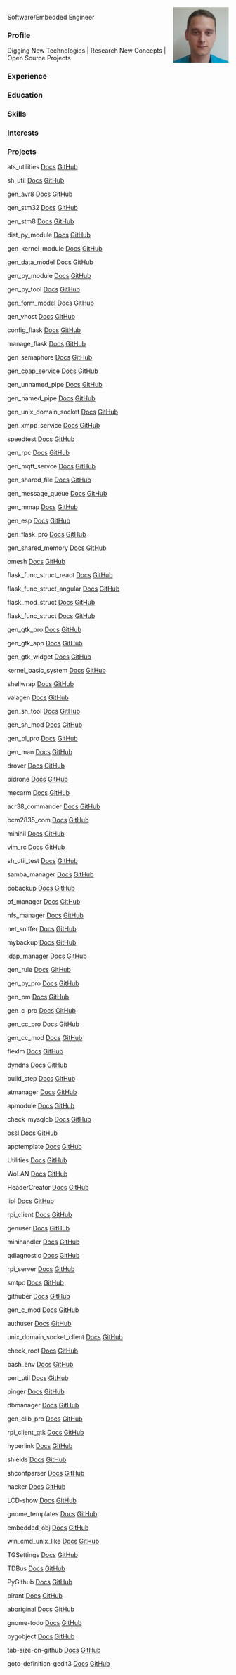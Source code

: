 
<img align="right" src="https://raw.githubusercontent.com/vroncevic/bio/master/images/profile.jpg" width="25%">

Software/Embedded Engineer

### Profile

Digging New Technologies | Research New Concepts | Open Source Projects

### Experience


### Education


### Skills

### Interests


### Projects

ats_utilities [Docs](https://ats-utilities.readthedocs.io/en/latest) [GitHub](https://github.com/vroncevic/ats_utilities)

sh_util [Docs](https://sh-util.readthedocs.io/en/latest) [GitHub](https://github.com/vroncevic/sh_util)

gen_avr8 [Docs](https://gen-avr8.readthedocs.io/en/latest) [GitHub](https://vroncevic.github.io/gen_avr8)

gen_stm32 [Docs](https://gen-stm32.readthedocs.io/en/latest) [GitHub](https://github.com/vroncevic/gen_stm32)

gen_stm8 [Docs](https://gen-stm8.readthedocs.io/en/latest) [GitHub](https://github.com/vroncevic/gen_stm8)

dist_py_module [Docs](https://dist-py-module.readthedocs.io/en/latest) [GitHub](https://github.com/vroncevic/dist_py_module)

gen_kernel_module [Docs](https://gen-kernel-module.readthedocs.io/en/latest) [GitHub](https://github.com/vroncevic/gen_kernel_module)

gen_data_model [Docs](https://gen-data-model.readthedocs.io/en/latest) [GitHub](https://github.com/vroncevic/gen_data_model)

gen_py_module [Docs](https://gen-py-module.readthedocs.io/en/latest) [GitHub](https://github.com/vroncevic/gen_py_module)

gen_py_tool [Docs](https://gen-py-tool.readthedocs.io/en/latest) [GitHub](https://github.com/vroncevic/gen_py_tool)

gen_form_model [Docs](https://gen-form-model.readthedocs.io/en/latest) [GitHub](https://github.com/vroncevic/gen_form_model)

gen_vhost [Docs](https://gen-vhost.readthedocs.io/en/latest) [GitHub](https://github.com/vroncevic/gen_vhost)

config_flask [Docs](https://config-flask.readthedocs.io/en/latest) [GitHub](https://github.com/vroncevic/config_flask)

manage_flask [Docs](https://manage-flask.readthedocs.io/en/latest) [GitHub](https://github.com/vroncevic/manage_flask)

gen_semaphore [Docs](https://gen-semaphore.readthedocs.io/en/latest) [GitHub](https://github.com/vroncevic/gen_semaphore)

gen_coap_service [Docs](https://gen-coap-service.readthedocs.io/en/latest) [GitHub](https://github.com/vroncevic/gen_coap_service)

gen_unnamed_pipe [Docs](https://gen-unnamed-pipe.readthedocs.io/en/latest) [GitHub](https://github.com/vroncevic/gen_unnamed_pipe)

gen_named_pipe [Docs](https://gen-named-pipe.readthedocs.io/en/latest) [GitHub](https://github.com/vroncevic/gen_named_pipe)

gen_unix_domain_socket [Docs](https://gen-unix-domain-socket.readthedocs.io/en/latest) [GitHub](https://github.com/vroncevic/gen_unix_domain_socket)

gen_xmpp_service [Docs](https://gen-xmpp-service.readthedocs.io/en/latest) [GitHub](https://github.com/vroncevic/gen_xmpp_service)

speedtest [Docs](https://speedtest.readthedocs.io/en/latest) [GitHub](https://github.com/vroncevic/speedtest)

gen_rpc [Docs](https://gen-rpc.readthedocs.io/en/latest) [GitHub](https://github.com/vroncevic/gen_rpc)

gen_mqtt_servce [Docs](https://gen-mqtt-servce.readthedocs.io/en/latest) [GitHub](https://github.com/vroncevic/gen_mqtt_servce)

gen_shared_file [Docs](https://gen-shared-file.readthedocs.io/en/latest) [GitHub](https://github.com/vroncevic/gen_shared_file)

gen_message_queue [Docs](https://gen-message-queue.readthedocs.io/en/latest) [GitHub](https://github.com/vroncevic/gen_message_queue)

gen_mmap [Docs](https://gen-mmap.readthedocs.io/en/latest) [GitHub](https://github.com/vroncevic/gen_mmap)

gen_esp [Docs](https://gen-esp.readthedocs.io/en/latest) [GitHub](https://github.com/vroncevic/gen_esp)

gen_flask_pro [Docs](https://gen-flask-pro.readthedocs.io/en/latest) [GitHub](https://github.com/vroncevic/gen_flask_pro)

gen_shared_memory [Docs](https://gen-shared-memory.readthedocs.io/en/latest) [GitHub](https://github.com/vroncevic/gen_shared_memory)

omesh [Docs]() [GitHub](https://github.com/setiot/omesh)

flask_func_struct_react [Docs](https://flask-func-struct-react.readthedocs.io/en/latest) [GitHub](https://github.com/vroncevic/flask_func_struct_react)

flask_func_struct_angular [Docs](https://flask-func-struct-angular.readthedocs.io/en/latest) [GitHub](https://github.com/vroncevic/flask_func_struct_angular)

flask_mod_struct [Docs](https://flask-mod-struct.readthedocs.io/en/latest) [GitHub](https://github.com/vroncevic/flask_mod_struct)

flask_func_struct [Docs](https://flask-func-struct.readthedocs.io/en/latest) [GitHub](https://github.com/vroncevic/flask_func_struct)

gen_gtk_pro [Docs](https://gen-gtk-pro.readthedocs.io/en/latest) [GitHub](https://github.com/vroncevic/gen_gtk_pro)

gen_gtk_app [Docs](https://gen-gtk-app.readthedocs.io/en/latest) [GitHub](https://github.com/vroncevic/gen_gtk_app)

gen_gtk_widget [Docs](https://gen-gtk-widget.readthedocs.io/en/latest) [GitHub](https://github.com/vroncevic/gen_gtk_widget)

kernel_basic_system [Docs](https://kernel-basic-system.readthedocs.io/en/latest) [GitHub](https://github.com/vroncevic/kernel_basic_system)

shellwrap [Docs](https://shellwrap.readthedocs.io/en/latest) [GitHub](https://github.com/vroncevic/shellwrap)

valagen [Docs](https://valagen.readthedocs.io/en/latest) [GitHub](https://github.com/vroncevic/valagen)

gen_sh_tool [Docs](https://gen-sh-tool.readthedocs.io/en/latest) [GitHub](https://github.com/vroncevic/gen_sh_tool)

gen_sh_mod [Docs](https://gen-sh-mod.readthedocs.io/en/latest) [GitHub](https://github.com/vroncevic/gen_sh_mod)

gen_pl_pro [Docs](https://gen-pl-pro.readthedocs.io/en/latest) [GitHub](https://github.com/vroncevic/gen_pl_pro)

gen_man [Docs](https://gen-man.readthedocs.io/en/latest) [GitHub](https://github.com/vroncevic/gen_man)

drover [Docs]() [GitHub]()

pidrone [Docs]() [GitHub]()

mecarm [Docs]() [GitHub]()

acr38_commander [Docs]() [GitHub]()

bcm2835_com [Docs]() [GitHub]()

minihil [Docs]() [GitHub]()

vim_rc [Docs](https://vim-rc.readthedocs.io/en/latest) [GitHub](https://github.com/vroncevic/vim_rc)

sh_util_test [Docs](https://sh-util-test.readthedocs.io/en/latest) [GitHub](https://github.com/vroncevic/sh_util_test)

samba_manager [Docs](https://samba-manager.readthedocs.io/en/latest) [GitHub](https://github.com/vroncevic/samba_manager)

pobackup [Docs](https://pobackup.readthedocs.io/en/latest) [GitHub](https://github.com/vroncevic/pobackup)

of_manager [Docs](https://of-manager.readthedocs.io/en/latest) [GitHub](https://github.com/vroncevic/of_manager)

nfs_manager [Docs](https://nfs-manager.readthedocs.io/en/latest) [GitHub](https://github.com/vroncevic/nfs_manager)

net_sniffer [Docs](https://net-sniffer.readthedocs.io/en/latest) [GitHub](https://github.com/vroncevic/net_sniffer)

mybackup [Docs](https://mybackup.readthedocs.io/en/latest) [GitHub](https://github.com/vroncevic/mybackup)

ldap_manager [Docs](https://ldap-manager.readthedocs.io/en/latest) [GitHub](https://github.com/vroncevic/ldap_manager)

gen_rule [Docs](https://gen-rule.readthedocs.io/en/latest) [GitHub](https://github.com/vroncevic/gen_rule)

gen_py_pro [Docs](https://gen-py-pro.readthedocs.io/en/latest) [GitHub](https://github.com/vroncevic/gen_py_pro)

gen_pm [Docs](https://gen-pm.readthedocs.io/en/latest) [GitHub](https://github.com/vroncevic/gen_pm)

gen_c_pro [Docs](https://gen-c-pro.readthedocs.io/en/latest) [GitHub](https://github.com/vroncevic/gen_c_pro)

gen_cc_pro [Docs](https://gen-cc-pro.readthedocs.io/en/latest) [GitHub](https://github.com/vroncevic/gen_cc_pro)

gen_cc_mod [Docs](https://gen-cc-mod.readthedocs.io/en/latest) [GitHub](https://github.com/vroncevic/gen_cc_mod)

flexlm [Docs](https://flexlm.readthedocs.io/en/latest) [GitHub](https://github.com/vroncevic/flexlm)

dyndns [Docs](https://dyn-dns.readthedocs.io/en/latest) [GitHub](https://github.com/vroncevic/dyndns)

build_step [Docs](https://build-step.readthedocs.io/en/latest) [GitHub](https://github.com/vroncevic/build_step)

atmanager [Docs](https://atmanager.readthedocs.io/en/latest) [GitHub](https://github.com/vroncevic/atmanager)

apmodule [Docs](https://apmodule.readthedocs.io/en/latest/) [GitHub](https://github.com/vroncevic/apmodule)

check_mysqldb [Docs](https://check-mysqldb.readthedocs.io/en/latest) [GitHub](https://github.com/vroncevic/check_mysqldb)

ossl [Docs](https://ossl.readthedocs.io/en/latest) [GitHub](https://github.com/vroncevic/ossl)

apptemplate [Docs](https://app-template.readthedocs.io/en/latest/) [GitHub](https://github.com/vroncevic/apptemplate)

Utilities [Docs](https://java-utilities.readthedocs.io/en/latest) [GitHub](https://github.com/vroncevic/Utilities)

WoLAN [Docs](https://wolan.readthedocs.io/en/latest) [GitHub](https://github.com/vroncevic/WoLAN)

HeaderCreator [Docs](https://headercreator.readthedocs.io/en/latest) [GitHub](https://github.com/vroncevic/HeaderCreator)

lipl [Docs](https://lipl.readthedocs.io/en/latest) [GitHub](https://github.com/vroncevic/lipl)

rpi_client [Docs](https://rpi-client.readthedocs.io/en/latest) [GitHub](https://github.com/vroncevic/rpi_client)

genuser [Docs](https://genuser.readthedocs.io/en/latest) [GitHub](https://github.com/vroncevic/genuser)

minihandler [Docs](https://minihandler.readthedocs.io/en/latest) [GitHub](https://github.com/vroncevic/minihandler)

qdiagnostic [Docs](https://qdiagnostic.readthedocs.io/en/latest) [GitHub](https://github.com/vroncevic/qdiagnostic)

rpi_server [Docs](https://rpi-server.readthedocs.io/en/latest) [GitHub](https://github.com/vroncevic/rpi_server)

smtpc [Docs](https://smtpc.readthedocs.io/en/latest) [GitHub](https://github.com/vroncevic/smtpc)

githuber [Docs](https://githuber.readthedocs.io/en/latest) [GitHub](https://github.com/vroncevic/githuber)

gen_c_mod [Docs](https://gen-c-mod.readthedocs.io/en/latest) [GitHub](https://github.com/vroncevic/gen_c_mod)

authuser [Docs](https://authuser.readthedocs.io/en/latest) [GitHub](https://github.com/vroncevic/authuser)

unix_domain_socket_client [Docs](https://unix-domain-socket-client.readthedocs.io/en/latest) [GitHub](https://github.com/vroncevic/unix_domain_socket_client)

check_root [Docs](https://check-root.readthedocs.io/en/latest) [GitHub](https://github.com/vroncevic/check_root)

bash_env [Docs](https://bash-env.readthedocs.io/en/latest) [GitHub](https://github.com/vroncevic/bash_env)

perl_util [Docs](https://perl-util.readthedocs.io/en/latest) [GitHub](https://github.com/vroncevic/perl_util)

pinger [Docs](https://pinger.readthedocs.io/en/latest) [GitHub](https://github.com/vroncevic/pinger)

dbmanager [Docs](https://dbmanager.readthedocs.io/en/latest) [GitHub](https://github.com/vroncevic/dbmanager)

gen_clib_pro [Docs](https://gen-clib-pro.readthedocs.io/en/latest) [GitHub](https://github.com/vroncevic/gen_clib_pro)

rpi_client_gtk [Docs](https://rpi-client-gtk.readthedocs.io/en/latest) [GitHub](https://github.com/vroncevic/rpi_client_gtk)

hyperlink [Docs](https://hyperlink-theme.readthedocs.io/en/latest) [GitHub]()

shields [Docs](https://shields.readthedocs.io/en/latest) [GitHub]()

shconfparser [Docs](https://shconfparser.readthedocs.io/en/latest) [GitHub]()

hacker [Docs](https://hacker-theme.readthedocs.io/en/latest) [GitHub]()

LCD-show [Docs](https://lcd-show.readthedocs.io/en/latest) [GitHub](https://github.com/vroncevic/LCD-show)

gnome_templates [Docs](https://gnome-templates.readthedocs.io/en/latest) [GitHub](https://github.com/vroncevic/gnome_templates)

embedded_obj [Docs](https://embedded-obj.readthedocs.io/en/latest) [GitHub](https://github.com/vroncevic/embedded_obj)

win_cmd_unix_like [Docs](https://win-cmd-unix-like.readthedocs.io/en/latest) [GitHub](https://github.com/vroncevic/win_cmd_unix_like)

TGSettings [Docs](https://tgsettings.readthedocs.io/en/latest) [GitHub]()

TDBus [Docs](https://tdbus.readthedocs.io/en/latest) [GitHub]()

PyGithub [Docs]() [GitHub]()

pirant [Docs]() [GitHub]()

aboriginal [Docs](https://aboriginal.readthedocs.io/en/latest) [GitHub]()

gnome-todo [Docs](https://gnome-todo.readthedocs.io/en/latest) [GitHub]()

pygobject [Docs]() [GitHub]()

tab-size-on-github [Docs](https://tab-size-on-github.readthedocs.io/en/latest) [GitHub]()

goto-definition-gedit3 [Docs](https://goto-definition-gedit3.readthedocs.io/en/latest) [GitHub]()
